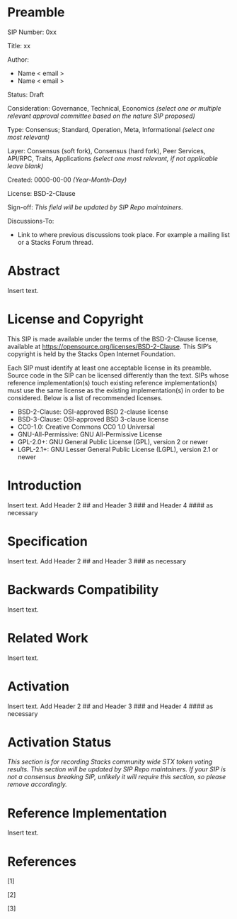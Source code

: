# Preamble

SIP Number: 0xx

Title: xx

Author:
* Name < email >
* Name < email >

Status: Draft 

Consideration: Governance, Technical, Economics _(select one or multiple relevant approval committee based on the nature SIP proposed)_

Type: Consensus; Standard, Operation, Meta, Informational _(select one most relevant)_

Layer: Consensus (soft fork), Consensus (hard fork), Peer Services, API/RPC, Traits, Applications _(select one most relevant, if not applicable leave blank)_

Created: 0000-00-00 _(Year-Month-Day)_

License: BSD-2-Clause

Sign-off: _This field will be updated by SIP Repo maintainers._

Discussions-To:
* Link to where previous discussions took place. For example a mailing list or a Stacks Forum thread. 

# Abstract

Insert text.

# License and Copyright

This SIP is made available under the terms of the BSD-2-Clause license,
available at https://opensource.org/licenses/BSD-2-Clause.  This SIP’s copyright
is held by the Stacks Open Internet Foundation.

Each SIP must identify at least one acceptable license in its preamble. Source
code in the SIP can be licensed differently than the text. SIPs whose reference
implementation(s) touch existing reference implementation(s) must use the same
license as the existing implementation(s) in order to be considered. Below is a
list of recommended licenses.

- BSD-2-Clause: OSI-approved BSD 2-clause license
- BSD-3-Clause: OSI-approved BSD 3-clause license
- CC0-1.0: Creative Commons CC0 1.0 Universal
- GNU-All-Permissive: GNU All-Permissive License
- GPL-2.0+: GNU General Public License (GPL), version 2 or newer
- LGPL-2.1+: GNU Lesser General Public License (LGPL), version 2.1 or newer

# Introduction

Insert text.
Add Header 2 ## and Header 3 ### and Header 4 #### as necessary

# Specification

Insert text.
Add Header 2 ## and Header 3 ### as necessary

# Backwards Compatibility

Insert text.

# Related Work

Insert text.

# Activation

Insert text.
Add Header 2 ## and Header 3 ### and Header 4 #### as necessary

# Activation Status

_This section is for recording Stacks community wide STX token voting results. This section will be updated by SIP Repo maintainers. If your SIP is not a consensus breaking SIP, unlikely it will require this section, so please remove accordingly._

# Reference Implementation

Insert text.

# References

[1]

[2]

[3]

